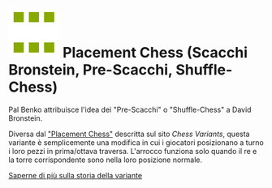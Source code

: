 # ![Placement](https://github.com/gbtami/pychess-variants/blob/master/static/icons/placement.svg) Placement Chess (Scacchi Bronstein, Pre-Scacchi, Shuffle-Chess)

Pal Benko attribuisce l'idea dei "Pre-Scacchi" o "Shuffle-Chess" a David Bronstein.

Diversa dal ["Placement Chess"](https://www.chessvariants.org/play/placement-chess) descritta sul sito *Chess Variants*, questa variante è semplicemente una modifica in cui i giocatori posizionano a turno i loro pezzi in prima/ottava traversa. L'arrocco funziona solo quando il re e la torre corrispondente sono nella loro posizione normale.

[Saperne di più sulla storia della variante](http://www.quantumgambitz.com/blog/chess/cga/bronstein-chess-pre-chess-shuffle-chess)
